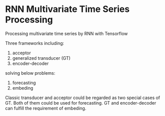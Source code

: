 # RNN Multivariate Time Series Processing
Processing multivariate time series by RNN with Tensorflow

Three frameworks including:
1. acceptor
2. generalized transducer (GT)
3. encoder-decoder

solving below problems:
1. forecasting
2. embeding

Classic transducer and acceptor could be regarded as two special cases of GT. Both of them could be used for forecasting. GT and encoder-decoder can fulfill the requirement of embeding.
